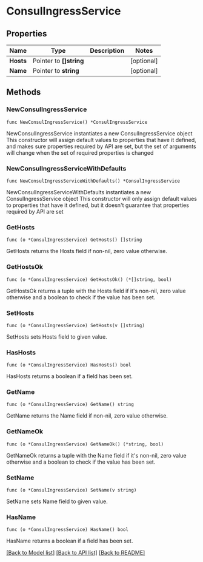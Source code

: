 # ConsulIngressService

## Properties

Name | Type | Description | Notes
------------ | ------------- | ------------- | -------------
**Hosts** | Pointer to **[]string** |  | [optional] 
**Name** | Pointer to **string** |  | [optional] 

## Methods

### NewConsulIngressService

`func NewConsulIngressService() *ConsulIngressService`

NewConsulIngressService instantiates a new ConsulIngressService object
This constructor will assign default values to properties that have it defined,
and makes sure properties required by API are set, but the set of arguments
will change when the set of required properties is changed

### NewConsulIngressServiceWithDefaults

`func NewConsulIngressServiceWithDefaults() *ConsulIngressService`

NewConsulIngressServiceWithDefaults instantiates a new ConsulIngressService object
This constructor will only assign default values to properties that have it defined,
but it doesn't guarantee that properties required by API are set

### GetHosts

`func (o *ConsulIngressService) GetHosts() []string`

GetHosts returns the Hosts field if non-nil, zero value otherwise.

### GetHostsOk

`func (o *ConsulIngressService) GetHostsOk() (*[]string, bool)`

GetHostsOk returns a tuple with the Hosts field if it's non-nil, zero value otherwise
and a boolean to check if the value has been set.

### SetHosts

`func (o *ConsulIngressService) SetHosts(v []string)`

SetHosts sets Hosts field to given value.

### HasHosts

`func (o *ConsulIngressService) HasHosts() bool`

HasHosts returns a boolean if a field has been set.

### GetName

`func (o *ConsulIngressService) GetName() string`

GetName returns the Name field if non-nil, zero value otherwise.

### GetNameOk

`func (o *ConsulIngressService) GetNameOk() (*string, bool)`

GetNameOk returns a tuple with the Name field if it's non-nil, zero value otherwise
and a boolean to check if the value has been set.

### SetName

`func (o *ConsulIngressService) SetName(v string)`

SetName sets Name field to given value.

### HasName

`func (o *ConsulIngressService) HasName() bool`

HasName returns a boolean if a field has been set.


[[Back to Model list]](../README.md#documentation-for-models) [[Back to API list]](../README.md#documentation-for-api-endpoints) [[Back to README]](../README.md)


